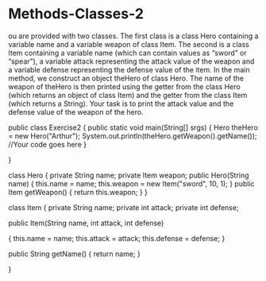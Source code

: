 # Methods-Classes-2
ou are provided with two classes. The first class is a class Hero containing a variable
name and a variable weapon of class Item. The second is a class Item containing a variable name
(which can contain values as “sword” or “spear”), a variable attack representing the attack value of
the weapon and a variable defense representing the defense value of the item. In the main method,
we construct an object theHero of class Hero. The name of the weapon of theHero is then printed
using the getter from the class Hero (which returns an object of class Item) and the getter from the
class Item (which returns a String). Your task is to print the attack value and the defense value of
the weapon of the hero. 

public class Exercise2
{
  public static void main(String[] srgs)
  {
    Hero theHero = new Hero("Arthur");
    System.out.println(theHero.getWeapon().getName());
    //Your code goes here
  }

}

class Hero
{
  private String name;
  private Item weapon;
  public Hero(String name)
  {
    this.name = name;
    this.weapon = new Item("sword", 10, 1);
  }
  public Item getWeapon()
  {
    return this.weapon;
  }
}

class Item
{
  private String name;
  private int attack;
  private int defense;
  
  public Item(String name, int attack, int defense)
  
  {
  this.name = name;
  this.attack = attack;
  this.defense = defense;
  }


  public String getName()
  {
  return name;
  }

}
